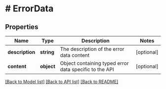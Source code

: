 # # ErrorData

## Properties

Name | Type | Description | Notes
------------ | ------------- | ------------- | -------------
**description** | **string** | The description of the error data content | [optional]
**content** | **object** | Object containing typed error data specific to the API | [optional]

[[Back to Model list]](../../README.md#models) [[Back to API list]](../../README.md#endpoints) [[Back to README]](../../README.md)

